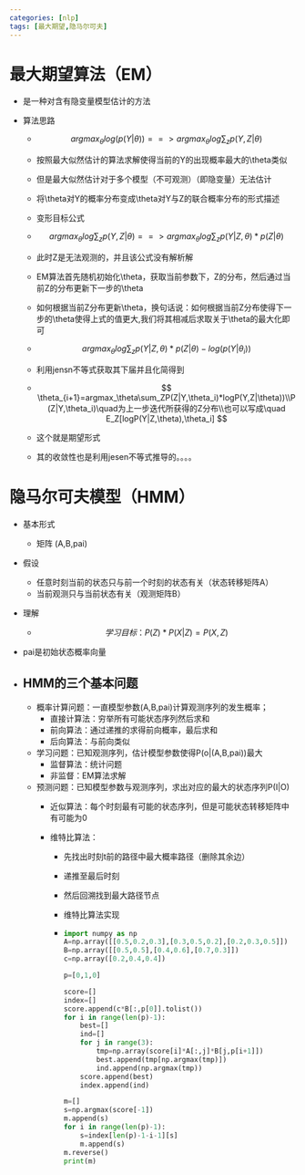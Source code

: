```yaml
---
categories: [nlp]
tags: [最大期望,隐马尔可夫]
---
```

# 	最大期望算法（EM）

- 是一种对含有隐变量模型估计的方法

- 算法思路

  - $$
    argmax_\theta log(p(Y|\theta))==>argmax_\theta log\sum_zp(Y,Z|\theta)
    $$

  - 按照最大似然估计的算法求解使得当前的Y的出现概率最大的\theta类似

  - 但是最大似然估计对于多个模型（不可观测）（即隐变量）无法估计

  - 将\theta对Y的概率分布变成\theta对Y与Z的联合概率分布的形式描述

  - 变形目标公式

  - $$
    argmax_\theta log\sum_zp(Y,Z|\theta)==>argmax_\theta log\sum_z p(Y|Z,\theta)*p(Z|\theta)
    $$

  - 此时Z是无法观测的，并且该公式没有解析解

  - EM算法首先随机初始化\theta，获取当前参数下，Z的分布，然后通过当前Z的分布更新下一步的\theta

  - 如何根据当前Z分布更新\theta，换句话说：如何根据当前Z分布使得下一步的\theta使得上式的值更大,我们将其相减后求取关于\theta的最大化即可

  - $$
    argmax_\theta log\sum_z p(Y|Z,\theta)*p(Z|\theta)-log(p(Y|\theta_i))
    $$

  - 利用jensn不等式获取其下届并且化简得到

  - $$
    \theta_{i+1}=argmax_\theta\sum_ZP(Z|Y,\theta_i)*logP(Y,Z|\theta))\\P(Z|Y,\theta_i)\quad为上一步迭代所获得的Z分布\\也可以写成\quad E_Z[logP(Y|Z,\theta),\theta_i]
    $$

  - 这个就是期望形式

  - 其的收敛性也是利用jesen不等式推导的。。。。

# 隐马尔可夫模型（HMM）

- 基本形式

  - 矩阵 (A,B,pai)

- 假设

  - 任意时刻当前的状态只与前一个时刻的状态有关（状态转移矩阵A）
  - 当前观测只与当前状态有关（观测矩阵B）

- 理解

  - $$
    学习目标：P(Z)*P(X|Z)=P(X,Z)
    $$

    

- pai是初始状态概率向量

- ## HMM的三个基本问题

  - 概率计算问题：一直模型参数(A,B,pai)计算观测序列的发生概率；
    - 直接计算法：穷举所有可能状态序列然后求和
    - 前向算法：通过递推的求得前向概率，最后求和
    - 后向算法：与前向类似
  - 学习问题：已知观测序列，估计模型参数使得P(o|(A,B,pai))最大
    - 监督算法：统计问题
    - 非监督：EM算法求解
  - 预测问题：已知模型参数与观测序列，求出对应的最大的状态序列P(I|O)
    - 近似算法：每个时刻最有可能的状态序列，但是可能状态转移矩阵中有可能为0
    
    - 维特比算法：
    
      - 先找出时刻t前的路径中最大概率路径（删除其余边）
    
      - 递推至最后时刻
    
      - 然后回溯找到最大路径节点
    
      - 维特比算法实现
    
      - ```python
        import numpy as np
        A=np.array([[0.5,0.2,0.3],[0.3,0.5,0.2],[0.2,0.3,0.5]])
        B=np.array([[0.5,0.5],[0.4,0.6],[0.7,0.3]])
        c=np.array([0.2,0.4,0.4])
        
        p=[0,1,0]
        
        score=[]
        index=[]
        score.append(c*B[:,p[0]].tolist())
        for i in range(len(p)-1):
            best=[]
            ind=[]
            for j in range(3):
                tmp=np.array(score[i]*A[:,j]*B[j,p[i+1]])
                best.append(tmp[np.argmax(tmp)])
                ind.append(np.argmax(tmp))
            score.append(best)
            index.append(ind)
        
        m=[]
        s=np.argmax(score[-1])
        m.append(s)
        for i in range(len(p)-1):
            s=index[len(p)-1-i-1][s]
            m.append(s)
        m.reverse()
        print(m)
        ```
    
        
